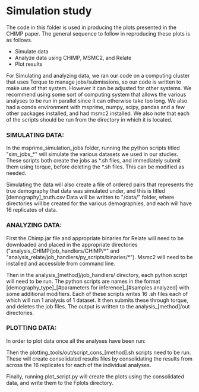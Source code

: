 # Simulation study

The code in this folder is used in producing the plots presented in the CHIMP paper.
The general sequence to follow in reproducing these plots is as follows. 

- Simulate data
- Analyze data using CHIMP, MSMC2, and Relate 
- Plot results

For Simulating and analyzing data, we ran our code on a computing cluster that uses Torque to manage jobs/submissions, so our code is written to make use of that system. However it can be adjusted for other systems. We recommend using some sort of computing system that allows the various analyses to be run in parallel since it can otherwise take too long. We also had a conda environment with msprime, numpy, scipy, pandas and a few other packages installed, and had msmc2 installed. We also note that each of the scripts should be run from the directory in which it is located.

### SIMULATING DATA:

In the msprime_simulation_jobs folder, running the python scripts titled "sim_jobs_\*" will simulate the various datasets we used in our studies. These scripts both create the jobs as \*.sh files, and immediately submit them using torque, before deleting the \*.sh files. This can be modified as needed.

Simulating the data will also create a file of ordered pairs that represents the true demography that data was simulated under, and this is titled [demography]_truth.csv
Data will be written to "/data/" folder, where directories will be created for the various demographies, and each will have 16 replicates of data.

### ANALYZING DATA:

First the Chimp.jar file and appropriate binaries for Relate will need to be downloaded and placed in the appropriate directories ("analysis_CHIMP/job_handlers/CHIMP/\*" and "analysis_relate/job_handlers/py_scripts/binaries/\*"). Msmc2 will need to be installed and accessible from command line. 

Then in the analysis_[method]/job_handlers/ directory, each python script will need to be run. The python scripts are names in the format [demography_type]\_[#parameters for inference]\_[#samples analyzed] with some additional modifiers. Each of these scripts writes 16 .sh files each of which will run 1 analysis of 1 dataset. It then submits these through torque, and deletes the job files. The output is written to the analysis_[method]/out directories.


### PLOTTING DATA:

In order to plot data once all the analyses have been run:

Then the plotting_tools/out/script_cons_[method].sh scripts need to be run. These will create consolidated results files by consolidating the results from across the 16 replicates for each of the individual analyses.

Finally, running plot_script.py will create the plots using the consolidated data, and write them to the Fplots directory. 





